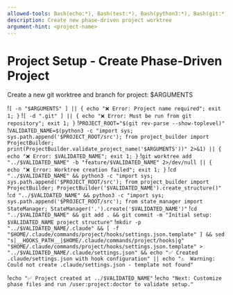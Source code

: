```yaml
---
allowed-tools: Bash(echo:*), Bash(test:*), Bash(python3:*), Bash(git:*)
description: Create new phase-driven project worktree
argument-hint: <project-name>
---
```


# Project Setup - Create Phase-Driven Project

Create a new git worktree and branch for project: $ARGUMENTS

!`[ -n "$ARGUMENTS" ] || { echo "❌ Error: Project name required"; exit 1; }`
!`[ -d ".git" ] || { echo "❌ Error: Must be run from git repository"; exit 1; }`
!`PROJECT_ROOT="$(git rev-parse --show-toplevel)"`
!`VALIDATED_NAME=$(python3 -c "import sys; sys.path.append('$PROJECT_ROOT/src'); from project_builder import ProjectBuilder; print(ProjectBuilder.validate_project_name('$ARGUMENTS'))" 2>&1) || { echo "❌ Error: $VALIDATED_NAME"; exit 1; }`
!`git worktree add "../$VALIDATED_NAME" -b "feature/$VALIDATED_NAME" 2>/dev/null || { echo "❌ Error: Worktree creation failed"; exit 1; }`
!`cd "../$VALIDATED_NAME" && python3 -c "import sys; sys.path.append('$PROJECT_ROOT/src'); from project_builder import ProjectBuilder; ProjectBuilder('$VALIDATED_NAME').create_structure()"`
!`cd "../$VALIDATED_NAME" && python3 -c "import sys; sys.path.append('$PROJECT_ROOT/src'); from state_manager import StateManager; StateManager('.').create('$VALIDATED_NAME')"`
!`cd "../$VALIDATED_NAME" && git add . && git commit -m "Initial setup: $VALIDATED_NAME project structure"`
!`mkdir -p "../$VALIDATED_NAME/.claude" && [ -f "$HOME/.claude/commands/project/hooks/settings.json.template" ] && sed "s|__HOOKS_PATH__|$HOME/.claude/commands/project/hooks|g" "$HOME/.claude/commands/project/hooks/settings.json.template" > "../$VALIDATED_NAME/.claude/settings.json" && echo "✅ Created .claude/settings.json with hook configuration" || echo "⚠️  Warning: Could not create .claude/settings.json - template not found"`

!`echo "✅ Project created at ../$VALIDATED_NAME"`
!`echo "Next: Customize phase files and run /user:project:doctor to validate setup."`